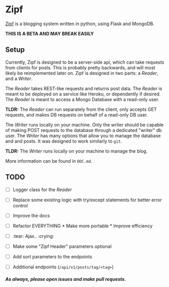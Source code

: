 # Zipf
[Zipf](https://youtu.be/fCn8zs912OE) is a blogging system written in python, using Flask and MongoDB.

**THIS IS A BETA AND MAY BREAK EASILY**

## Setup
Currently, Zipf is designed to be a server-side api, which can take requests from clients for posts. This is probably pretty backwards, and will most likely be reimplemented later on.
Zipf is designed in two parts: a *Reader*, and a *Writer*.

The *Reader* takes REST-like requests and returns post data. The *Reader* is meant to be deployed on a service like Heroku, or dependently if desired. The *Reader* is meant to access a Mongo Database with a read-only user.

**TLDR:** The *Reader* can run separately from the client, only accepts GET requests, and makes DB requests on behalf of a read-only DB user.

The *Writer* runs locally on your machine. Only the writer should be capable of making POST requests to the database through a dedicated "writer" db user. The *Writer* has many options that allow you to manage the database and and posts. It was designed to work similarly to `git`.

**TLDR:** The *Writer* runs locally on your machine to manage the blog.

More information can be found in `DOC.md`.


## TODO
- [ ] Logger class for the *Reader*
- [ ] Replace some existing logic with try/except statements for better error control
- [ ] Improve the docs
- [ ] Refactor EVERYTHING
        * Make more portable
        * Improve efficiency
- [ ] :tear: Ajax.. :crying:
- [ ] Make some "Zipf Header" parameters optional
- [ ] Add sort parameters to the endpoints
- [ ] Additional endpoints (`/api/v1/posts/tag/<tag>`)


##### As always, please open issues and make pull requests.
